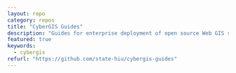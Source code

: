 ```yaml
---
layout: repo
category: repos
title: "CyberGIS Guides"
description: "Guides for enterprise deployment of open source Web GIS systems"
featured: true
keywords:
  - cybergis
refurl: "https://github.com/state-hiu/cybergis-guides"
---
```

